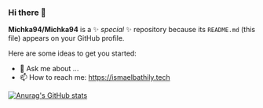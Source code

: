 ### Hi there 👋


**Michka94/Michka94** is a ✨ _special_ ✨ repository because its `README.md` (this file) appears on your GitHub profile.

Here are some ideas to get you started:


- 💬 Ask me about ...
- 📫 How to reach me: https://ismaelbathily.tech

[![Anurag's GitHub stats](https://github-readme-stats.vercel.app/api?username=Michka94&theme=tokyonight)](https://github.com/anuraghazra/github-readme-stats)


